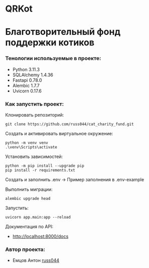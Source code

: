 # QRKot
# Благотворительный фонд поддержки котиков

### Тенологии используемые в проекте:
- Python 3.11.3
- SQLAlchemy 1.4.36
- Fastapi 0.78.0
- Alembic 1.7.7
- Uvicorn 0.17.6

### Как запустить проект:
Клонировать репозиторий:
```
git clone https://github.com/russ044/cat_charity_fund.git
```
Создать и активировать виртуальное окружение:
```
python -m venv venv
.\venv\Scripts\activate
```
Установить зависимостей:
```
python -m pip install --upgrade pip
pip install -r requirements.txt
```
Создать и заполнить .env -> Пример заполнения в .env-example

Выполнить миграции:
```
alembic upgrade head
```
Запустить:
```
uvicorn app.main:app --reload
```
Документация по API:
- [http://localhost:8000/docs](http://localhost:8000/docs)

### Автор проекта:
- Емцов Антон [russ044](https://github.com/russ044)
